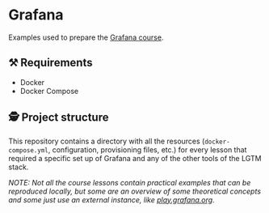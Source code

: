 # Grafana

Examples used to prepare the [Grafana course](https://pro.codely.com/library/grafana-203964/521119/about/).

## ⚒️️ Requirements

- Docker
- Docker Compose

## 🕵️ Project structure

This repository contains a directory with all the resources (`docker-compose.yml`, configuration, provisioning files,
etc.) for every lesson that required a specific set up of Grafana and any of the other tools of the LGTM stack.

*NOTE: Not all the course lessons contain practical examples that can be reproduced locally, but some are an overview
of some theoretical concepts and some just use an external instance, like [play.grafana.org](https://play.grafana.org/).*
